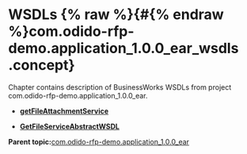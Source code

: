 # WSDLs {% raw %}{#{% endraw %}com.odido-rfp-demo.application_1.0.0_ear_wsdls .concept}

Chapter contains description of BusinessWorks WSDLs from project com.odido-rfp-demo.application\_1.0.0\_ear.

-   **[getFileAttachmentService](../../../projects/com.odido-rfp-demo.application_1.0.0_ear/Service_Descriptors/getFileAttachmentService.wsdl.md)**  

-   **[GetFileServiceAbstractWSDL](../../../projects/com.odido-rfp-demo.application_1.0.0_ear/Service_Descriptors/GetFileServiceAbstractWSDL.wsdl.md)**  


**Parent topic:**[com.odido-rfp-demo.application\_1.0.0\_ear](../../../projects/com.odido-rfp-demo.application_1.0.0_ear/com.odido-rfp-demo.application_1.0.0_ear.md)

